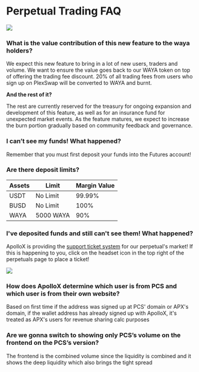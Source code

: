 # Perpetual Trading FAQ

![](../../../.gitbook/assets/general-faq-header.png)

### What is the value contribution of this new feature to the waya holders?&#x20;

We expect this new feature to bring in a lot of new users, traders and volume. We want to ensure the value goes back to our WAYA token on top of offering the trading fee discount. 20% of all trading fees from users who sign up on PlexSwap will be converted to WAYA and burnt.

**And the rest of it?**&#x20;

The rest are currently reserved for the treasury for ongoing expansion and development of this feature, as well as for an insurance fund for unexpected market events. As the feature matures, we expect to increase the burn portion gradually based on community feedback and governance.

### I can’t see my funds! What happened?

Remember that you must first deposit your funds into the Futures account!

### Are there deposit limits?
| Assets | Limit    | Margin Value |
| ------ | -------- | ------------ |
| USDT   | No Limit | 99.99%       |
| BUSD   | No Limit | 100%         |
| WAYA   | 5000 WAYA| 90%          |

### I've deposited funds and still can't see them! What happened?

ApolloX is providing the [support ticket system](https://PlexSwaphelp.zendesk.com/hc/en-us/requests/new) for our perpetual's market! If this is happening to you, click on the headset icon in the top right of the perpetuals page to place a ticket!  

![](../../../.gitbook/assets/ApolloXSupportTicket_Fix.png)

### How does ApolloX determine which user is from PCS and which user is from their own website?&#x20;

Based on first time if the address was signed up at PCS' domain or APX's domain, if the wallet address has already signed up with ApolloX, it's treated as APX's users for revenue sharing calc purposes

### Are we gonna switch to showing only PCS’s volume on the frontend on the PCS’s version?

The frontend is the combined volume since the liquidity is combined and it shows the deep liquidity which also brings the tight spread

